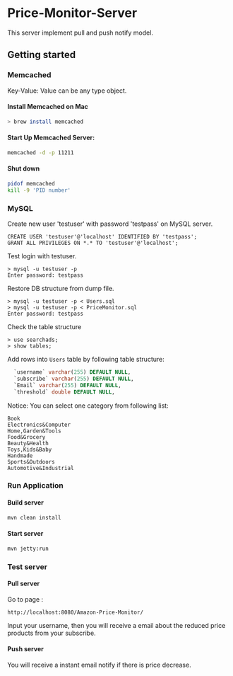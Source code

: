 # Price-Monitor-Server
This server implement pull and push notify model.

## Getting started

### Memcached
Key-Value: Value can be any type object.

#### Install Memcached on Mac
```bash
> brew install memcached
```

#### Start Up Memcached Server: 
```bash
memcached -d -p 11211
```
#### Shut down
```bash
pidof memcached
kill -9 'PID number'
```

### MySQL

Create new user 'testuser' with password 'testpass' on MySQL server.
```
CREATE USER 'testuser'@'localhost' IDENTIFIED BY 'testpass';
GRANT ALL PRIVILEGES ON *.* TO 'testuser'@'localhost';
```
Test login with testuser.
```
> mysql -u testuser -p
Enter password: testpass
```
Restore DB structure from dump file.
```
> mysql -u testuser -p < Users.sql
> mysql -u testuser -p < PriceMonitor.sql
Enter password: testpass
```
Check the table structure
```
> use searchads;
> show tables;
```
Add rows into `Users` table by following table structure:
```sql
  `username` varchar(255) DEFAULT NULL,
  `subscribe` varchar(255) DEFAULT NULL,
  `Email` varchar(255) DEFAULT NULL,
  `threshold` double DEFAULT NULL,
```
Notice: You can select one category from following list:
```text
Book
Electronics&Computer
Home,Garden&Tools
Food&Grocery
Beauty&Health
Toys,Kids&Baby
Handmade
Sports&Outdoors
Automotive&Industrial
```



### Run Application

#### Build server
```bash
mvn clean install
```
#### Start server
```bash
mvn jetty:run
```

### Test server
#### Pull server 
Go to page :
```
http://localhost:8080/Amazon-Price-Monitor/
```
Input your username, then you will receive a email about the reduced price products from your subscribe.

#### Push server
You will receive a instant email notify if there is price decrease. 